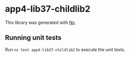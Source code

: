 # app4-lib37-childlib2

This library was generated with [Nx](https://nx.dev).

## Running unit tests

Run `nx test app4-lib37-childlib2` to execute the unit tests.
